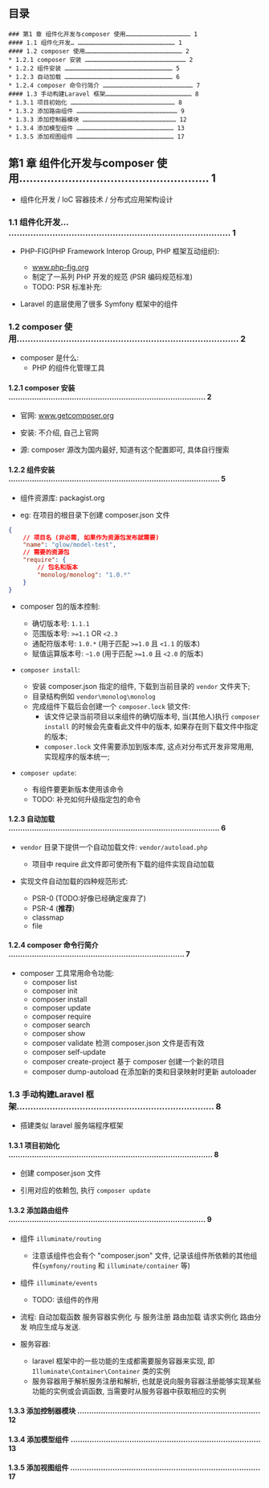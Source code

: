 ## 目录
```
### 第1 章 组件化开发与composer 使用……………………………………………… 1
#### 1.1 组件化开发… ……………………………………………………………………… 1
#### 1.2 composer 使用……………………………………………………………………… 2
* 1.2.1 composer 安装 ………………………………………………………………………… 2
* 1.2.2 组件安装 ……………………………………………………………………………… 5
* 1.2.3 自动加载 ……………………………………………………………………………… 6
* 1.2.4 composer 命令行简介 ………………………………………………………………… 7
#### 1.3 手动构建Laravel 框架……………………………………………………………… 8
* 1.3.1 项目初始化 …………………………………………………………………………… 8
* 1.3.2 添加路由组件 ………………………………………………………………………… 9
* 1.3.3 添加控制器模块 …………………………………………………………………… 12
* 1.3.4 添加模型组件 ……………………………………………………………………… 13
* 1.3.5 添加视图组件 ……………………………………………………………………… 17
```

## 第1 章 组件化开发与composer 使用……………………………………………… 1
* 组件化开发 / IoC 容器技术 / 分布式应用架构设计

### 1.1 组件化开发… ……………………………………………………………………… 1
* PHP-FIG(PHP Framework Interop Group, PHP 框架互动组织):
    * www.php-fig.org
    * 制定了一系列 PHP 开发的规范 (PSR 编码规范标准)
    * TODO: PSR 标准补充:

* Laravel 的底层使用了很多 Symfony 框架中的组件


### 1.2 composer 使用……………………………………………………………………… 2
* composer 是什么:
    * PHP 的组件化管理工具

#### 1.2.1 composer 安装 ………………………………………………………………………… 2
* 官网: www.getcomposer.org

* 安装: 不介绍, 自己上官网

* 源: composer 源改为国内最好, 知道有这个配置即可, 具体自行搜索

#### 1.2.2 组件安装 ……………………………………………………………………………… 5
* 组件资源库: packagist.org

* eg: 在项目的根目录下创建 composer.json 文件
```json
{
    // 项目名 (非必需, 如果作为资源包发布就需要)
    "name": "glow/model-test",
    // 需要的资源包
    "require": {
        // 包名和版本
        "monolog/monolog": "1.0.*"
    }
}
```

* composer 包的版本控制:
    * 确切版本号: `1.1.1`
    * 范围版本号: `>=1.1` OR `<2.3`
    * 通配符版本号: `1.0.*` (用于匹配 `>=1.0` 且 `<1.1` 的版本)
    * 赋值运算版本号: `~1.0` (用于匹配 `>=1.0` 且 `<2.0` 的版本)

* `composer install`:
    * 安装 composer.json 指定的组件, 下载到当前目录的 `vendor` 文件夹下;
    * 目录结构例如 `vendor\monolog\monolog`
    * 完成组件下载后会创建一个 `composer.lock` 锁文件:
        * 该文件记录当前项目以来组件的确切版本号, 当(其他人)执行 `composer install` 的时候会先查看此文件中的版本, 如果存在则下载文件中指定的版本;
        * `composer.lock` 文件需要添加到版本库, 这点对分布式开发非常用用, 实现程序的版本统一;

* `composer update`:
    * 有组件要更新版本使用该命令
    * TODO: 补充如何升级指定包的命令

#### 1.2.3 自动加载 ……………………………………………………………………………… 6
* `vendor` 目录下提供一个自动加载文件: `vendor/autoload.php`
    * 项目中 require 此文件即可使所有下载的组件实现自动加载

* 实现文件自动加载的四种规范形式:
    * PSR-0 (TODO:好像已经确定废弃了)
    * PSR-4 (**推荐**)
    * classmap
    * file

#### 1.2.4 composer 命令行简介 ………………………………………………………………… 7
* composer 工具常用命令功能:
    * composer list
    * composer init
    * composer install
    * composer update
    * composer require
    * composer search
    * composer show
    * composer validate         检测 composer.json 文件是否有效
    * composer self-update
    * composer create-project   基于 composer 创建一个新的项目
    * composer dump-autoload    在添加新的类和目录映射时更新 autoloader

### 1.3 手动构建Laravel 框架……………………………………………………………… 8
* 搭建类似 laravel 服务端程序框架

#### 1.3.1 项目初始化 …………………………………………………………………………… 8
* 创建 composer.json 文件

* 引用对应的依赖包, 执行 `composer update`

#### 1.3.2 添加路由组件 ………………………………………………………………………… 9
* 组件 `illuminate/routing`
    * 注意该组件也会有个 "composer.json" 文件, 记录该组件所依赖的其他组件(`symfony/routing` 和 `illuminate/container` 等)

* 组件 `illuminate/events`
    * TODO: 该组件的作用

* 流程: 自动加载函数 服务容器实例化 与 服务注册 路由加载 请求实例化 路由分发 响应生成与发送.

* 服务容器:
    * laravel 框架中的一些功能的生成都需要服务容器来实现, 即 `Illuminate\Container\Container` 类的实例
    * 服务容器用于解析服务注册和解析, 也就是说向服务容器注册能够实现某些功能的实例或会调函数, 当需要时从服务容器中获取相应的实例

#### 1.3.3 添加控制器模块 …………………………………………………………………… 12


#### 1.3.4 添加模型组件 ……………………………………………………………………… 13


#### 1.3.5 添加视图组件 ……………………………………………………………………… 17

